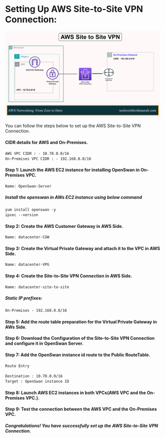 # Setting Up AWS Site-to-Site VPN Connection:
![Lab - Setting up a Site-to-Site VPN Connection - Moole Muralidhara Reddy - Tech World with Murali](https://github.com/techworldwithmurali/AWS-Networking-From-Zero-to-Hero/blob/main/AWS%20Site%20to%20Site%20VPN/images/AWS%20Site-to-Site%20VPN-%20Moole%20Muralidhara%20Reddy%20-%20Tech%20World%20with%20Murali.png)

You can follow the steps below to set up the AWS Site-to-Site VPN Connection.
#### CIDR details for AWS and On-Premises.
```xml
AWS VPC CIDR : - 10.70.0.0/16
On-Premises VPC CIDR : - 192.168.0.0/16
```
####  Step 1: Launch the AWS EC2 instance for installing OpenSwan in On-Premises VPC.
```xml
Name: OpenSwan-Server
```
##### Install the openswan in AWs EC2 instance using below command
```xml
yum install openswan -y
ipsec --version
```
#### Step 2: Create the AWS Customer Gateway in AWS Side.
```xml
Name: datacenter-CGW
```
#### Step 3: Create the Virtual Private Gateway and attach it to the VPC in AWS Side.
```xml
Name: datacenter-VPG
```
#### Step 4: Create the Site-to-Site VPN Connection in AWS Side.
```xml
Name: datacenter-site-to-site
```
##### Static IP prefixes:
```xml
On-Premises - 192.168.0.0/16
```

#### Step 5: Add the route table preparation for the Virtual Private Gateway in AWs Side.

#### Step 6: Download the Configuration of the Site-to-Site VPN Connection and configure it in OpenSwan Server.
#### Step 7: Add the OpenSwan instance id  route to the Public RouteTable.
```xml
Route Entry

Destination : 10.70.0.0/16
Target : OpenSwan instance ID
```
#### Step 8: Launch AWS EC2 instances in both VPCs(AWS VPC and the On-Premises VPC.).

#### Step 9: Test the connection between the AWS VPC and the On-Premises VPC.

##### Congratulations! You have successfully set up the AWS Site-to-Site VPN Connection.
